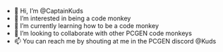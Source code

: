 - 👋 Hi, I’m @CaptainKuds
- 👀 I’m interested in being a code monkey
- 🌱 I’m currently learning how to be a code monkey
- 💞️ I’m looking to collaborate with other PCGEN code monkeys
- 📫 You can reach me by shouting at me in the PCGEN discord @Kuds

<!---
CaptainKuds/CaptainKuds is a ✨ special ✨ repository because its `README.md` (this file) appears on your GitHub profile.
You can click the Preview link to take a look at your changes.
--->
